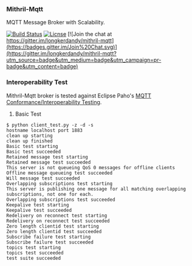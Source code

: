 ### Mithril-Mqtt

MQTT Message Broker with Scalability.

[![Build Status](https://travis-ci.org/longkerdandy/mithril-mqtt.svg?branch=master)](https://travis-ci.org/longkerdandy/mithril-mqtt)
[![Licnse](https://img.shields.io/badge/license-apache%202-blue.svg)](http://www.apache.org/licenses/LICENSE-2.0.html)
[![Join the chat at https://gitter.im/longkerdandy/mithril-mqtt](https://badges.gitter.im/Join%20Chat.svg)](https://gitter.im/longkerdandy/mithril-mqtt?utm_source=badge&utm_medium=badge&utm_campaign=pr-badge&utm_content=badge)

### Interoperability Test
Mithril-Mqtt broker is tested against Eclipse Paho's [MQTT Conformance/Interoperability Testing](http://www.eclipse.org/paho/clients/testing/).

1. Basic Test
~~~
$ python client_test.py -z -d -s
hostname localhost port 1883
clean up starting
clean up finished
Basic test starting
Basic test succeeded
Retained message test starting
Retained message test succeeded
This server is not queueing QoS 0 messages for offline clients
Offline message queueing test succeeded
Will message test succeeded
Overlapping subscriptions test starting
This server is publishing one message for all matching overlapping subscriptions, not one for each.
Overlapping subscriptions test succeeded
Keepalive test starting
Keepalive test succeeded
Redelivery on reconnect test starting
Redelivery on reconnect test succeeded
Zero length clientid test starting
Zero length clientid test succeeded
Subscribe failure test starting
Subscribe failure test succeeded
topics test starting
topics test succeeded
test suite succeeded
~~~
